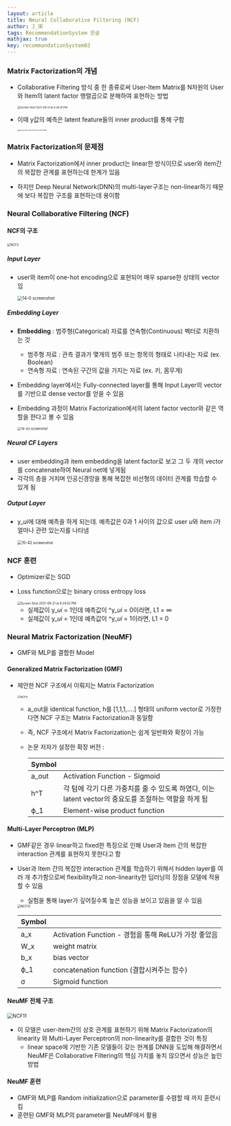 ```yaml
---
layout: article
title: Neural Collaborative Filtering (NCF)
author: J_宋
tags: RecommendationSystem 한글
mathjax: true
key: recommandationSystem03
---
```




### Matrix Factorization의 개념

- Collaborative Filtering 방식 중 한 종류로써 User-Item Matrix를 N차원의 User와 Item의 latent factor 행렬곱으로 분해하여 표현하는 방법

  <img src="/assets/images/推荐系统/NCF/Screen Shot 2021-09-21 at 4.26.41 PM.png" alt="Screen Shot 2021-09-21 at 4.26.41 PM" style="zoom:43%;" />

-  이때 y값의 예측은 latent feature들의 inner product를 통해 구함 

   <img src="/assets/images/推荐系统/NCF/Screen Shot 2021-09-21 at 4.32.51 PM.png" alt="Screen Shot 2021-09-21 at 4.32.51 PM" style="zoom:25%;" />

### Matrix Factorization의 문제점

- Matrix Factorization에서 inner product는 linear한 방식이므로 user와 item간의 복잡한 관계를 표현하는데 한계가 있음

- 하지만 Deep Neural Network(DNN)의 multi-layer구조는 non-linear하기 때문에 보다 복잡한 구조를 표현하는데 용이함



### Neural Collaborative Filtering (NCF)

#### NCF의 구조

 <img src="/assets/images/推荐系统/NCF/NCF2.png" alt="NCF2" style="zoom:50%;" />

##### Input Layer

- user와 item이 one-hot encoding으로 표현되어 매우 sparse한 상태의 vector임

   <img src="/assets/images/推荐系统/NCF/14-0 screenshot.png" alt="14-0 screenshot" style="zoom:70%;" />

##### Embedding Layer

- **Embedding** : 범주형(Categorical) 자료를 연속형(Continuous) 벡터로 치환하는 것

  - 범주형 자료 : 관측 결과가 몇개의 범주 또는 항목의 형태로 나타내는 자료 (ex. Boolean)
  - 연속형 자료 : 연속된 구간의 값을 가지는 자료 (ex. 키, 몸무게)

- Embedding layer에서는 Fully-connected layer를 통해 Input Layer의 vector를 기반으로 dense vector를 얻을 수 있음

- Embedding 과정이 Matrix Factorization에서의 latent factor vector와 같은 역할을 한다고 볼 수 있음

   <img src="/assets/images/推荐系统/NCF/14-43 screenshot.png" alt="14-43 screenshot" style="zoom:53%;" />

  

##### Neural CF Layers

- user embedding과 item embedding을 latent factor로 보고 그 두 개의 vector를 concatenate하여 Neural net에 넣게됨
- 각각의 층을 거치며 인공신경망을 통해 복잡한 비선형의 데이터 관계를 학습할 수 있게 됨

##### Output Layer

- y_*ui*에 대해 예측을 하게 되는데. 예측값은 0과 1 사이의 값으로 user *u*와 item *i*가 얼마나 관련 있는지를 나타냄

   <img src="/assets/images/推荐系统/NCF/15-42 screenshot.png" alt="15-42 screenshot" style="zoom:63%;" />



### NCF 훈련

- Optimizer로는 SGD

- Loss function으로는 binary cross entropy loss

   <img src="/assets/images/推荐系统/NCF/Screen Shot 2021-09-21 at 6.24.02 PM.png" alt="Screen Shot 2021-09-21 at 6.24.02 PM" style="zoom:50%;" />

  - 실제값이 y\_*ui* = 1인데 예측값이 ^y\_*ui* = 0이라면, L1 = ∞
  - 실제값이 y\_*ui* = 1인데 예측값이 ^y\_*ui* = 1이라면, L1 = 0



### Neural Matrix Factorization (NeuMF)

- GMF와 MLP를 결합한 Model

#### Generalized Matrix Factorization (GMF)

- 제안한 NCF 구조에서 이뤄지는 Matrix Factorization

   <img src="/assets/images/推荐系统/NCF/NCF9.png" alt="NCF9" style="zoom:43%;" />

  - a_out을 identical function, h를 [1,1,1,....] 형태의 uniform vector로 가정한다면 NCF 구조는 Matrix Factorization과 동일함

  - 즉, NCF 구조에서 Matrix Factorization는 쉽게 일반화와 확장이 가능

  - 논문 저자가 설정한 확장 버전 :

    | Symbol |                                                              |
    | ------ | ------------------------------------------------------------ |
    | a_out  | Activation Function - Sigmoid                                |
    | h^T    | 각 텀에 각기 다른 가중치를 줄 수 있도록 하였다, 이는 latent vector의 중요도를 조절하는 역할을 하게 됨 |
    | ϕ_1    | Element-wise product function                                |

    

#### Multi-Layer Perceptron (MLP)

- GMF같은 경우 linear하고 fixed한 특징으로 인해 User과 Item 간의 복잡한 interaction 관계를 표현하지 못한다고 함

- User과 Item 간의 복잡한 interaction 관계를 학습하기 위해서 hidden layer를 여러 개 추가함으로써 flexibility하고 non-linearity한 딥러닝의 장점을 모델에 적용할 수 있음

  - 실험을 통해 layer가 깊어질수록 높은 성능을 보이고 있음을 알 수 있음

   <img src="/assets/images/推荐系统/NCF/NCF10.png" alt="NCF10" style="zoom:50%;" />

  | Symbol |                                                      |
  | ------ | ---------------------------------------------------- |
  | a_x    | Activation Function - 경험을 통해 ReLU가 가장 좋았음 |
  | W_x    | weight matrix                                        |
  | b_x    | bias vector                                          |
  | ϕ_1    | concatenation function (결합시켜주는 함수)           |
  | σ      | Sigmoid function                                     |



#### NeuMF 전체 구조

<img src="/assets/images/推荐系统/NCF/NCF11.png" alt="NCF11" style="zoom:80%;" />

- 이 모델은 user-item간의 상호 관계를 표현하기 위해 Matrix Factorization의 linearity 와 Multi-Layer Perceptron의 non-linearity를 결합한 것이 특징
  - linear space에 기반한 기존 모델들이 갖는 한계를 DNN을 도입해 해결하면서 NeuMF은 Collaborative Filtering의 핵심 가치를 놓치 않으면서 성능은 높인 방법

#### NeuMF 훈련

- GMF와 MLP를 Random initialization으로 parameter를 수렴할 때 까지 훈련시킴
- 훈련된 GMF와 MLP의 parameter를 NeuMF에서 활용

